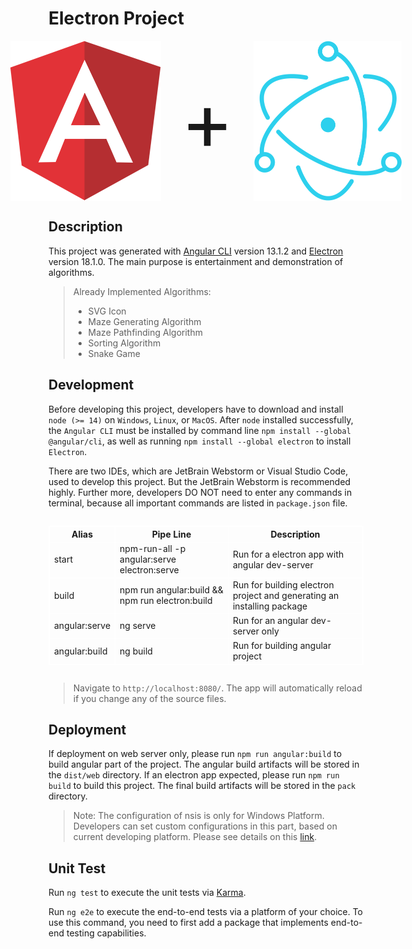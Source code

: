 # Electron Project #

<div style="display: flex;justify-content: center;align-items: center;">
    <img src="src/assets/image/angular-less.svg" alt="electron-less.svg" width="256" height="256"> 
    <span style="font-size: 128px;margin: auto 32px;">+</span>
    <img src="src/assets/image/electron-less.svg" alt="electron-less.svg" width="256" height="256">
</div>

## Description ##

This project was generated with [Angular CLI](https://github.com/angular/angular-cli) version 13.1.2 and [Electron](https://www.electronjs.org/) version 18.1.0. The main purpose is entertainment and demonstration of algorithms.

> Already Implemented Algorithms:
> * SVG Icon
> * Maze Generating Algorithm
> * Maze Pathfinding Algorithm
> * Sorting Algorithm
> * Snake Game

## Development ##

Before developing this project, developers have to download and install `node (>= 14)` on `Windows`, `Linux`, or `MacOS`. After `node` installed successfully, the `Angular CLI` must be installed by command line `npm install --global @angular/cli`, as well as running `npm install --global electron` to install `Electron`.

There are two IDEs, which are JetBrain Webstorm or Visual Studio Code, used to develop this project. But the JetBrain Webstorm is recommended highly. Further more, developers DO NOT need to enter any commands in terminal, because all important commands are listed in `package.json` file. 

<div style="display: flex;justify-content: center;">
    <table style="border: white 1px solid;border-collapse: collapse;">
        <tr>
            <th style="text-align: center;border: white 1px solid;">Alias</th>
            <th style="text-align: center;border: white 1px solid;">Pipe Line</th>
            <th style="text-align: center;border: white 1px solid;">Description</th>
        </tr>
        <tr>
            <td style="border: white 1px solid">start</td>
            <td style="border: white 1px solid">npm-run-all -p angular:serve electron:serve</td>
            <td style="border: white 1px solid">Run for a electron app with angular dev-server</td>
        </tr>
        <tr>
            <td style="border: white 1px solid">build</td>
            <td style="border: white 1px solid">npm run angular:build && npm run electron:build</td>
            <td style="border: white 1px solid">Run for building electron project and generating an installing package</td>
        </tr>
        <tr>
            <td style="border: white 1px solid">angular:serve</td>
            <td style="border: white 1px solid">ng serve</td>
            <td style="border: white 1px solid">Run for an angular dev-server only</td>
        </tr>
        <tr>
            <td style="border: white 1px solid">angular:build</td>
            <td style="border: white 1px solid">ng build</td>
            <td style="border: white 1px solid">Run for building angular project</td>
        </tr>
    </table>
</div>

> Navigate to `http://localhost:8080/`. The app will automatically reload if you change any of the source files.

## Deployment ##

If deployment on web server only, please run `npm run angular:build` to build angular part of the project. The angular build artifacts will be stored in the `dist/web` directory. If an electron app expected, please run `npm run build` to build this project. The final build artifacts will be stored in the `pack` directory.

> Note: The configuration of nsis is only for Windows Platform. Developers can set custom configurations in this part, based on current developing platform. Please see details on this [link](https://www.electron.build/configuration/configuration "electron-builder").

## Unit Test ##

Run `ng test` to execute the unit tests via [Karma](https://karma-runner.github.io).

Run `ng e2e` to execute the end-to-end tests via a platform of your choice. To use this command, you need to first add a package that implements end-to-end testing capabilities.

